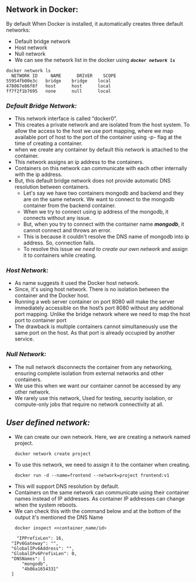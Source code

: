 ## Network in Docker: ##
 By default When Docker is installed, it automatically creates three default networks:
 + Default bridge network
 + Host network
 + Null network
+ We can see the network list in the docker using **_`docker network ls`_**
```
docker network ls
  NETWORK ID     NAME      DRIVER    SCOPE
55954fb00e3c   bridge    bridge    local
478067e86f8f   host      host      local
ff7f2f1b7695   none      null      local
```
### _Default Bridge Network:_ ###
   + This network interface is called “docker0”.
   + This creates a private network and are isolated from the host system. To allow the access to the host we use port mapping, where we map available port of host to the port of the container using -p- flag at the time of creating a container. 
   + when we create any container by default this network is attached to the container.
   + This network assigns an ip address to the containers.
   + Containers on this network can communicate with each other internally with the ip address.
   + But, this default bridge network does not provide automatic DNS resolution between containers.
      + Let's say we have two containers mongodb and backend and they are on the same network. We want to connect to the mongodb container from the backend container.
      + When we try to connect using ip address of the mongodb, it connects without any issue.
      + But, when you try to connect with the container name **_mongodb_**, it cannot connect and throws an error.
      + This is because it couldn't resolve the DNS name of mongodb into ip address. So, connection fails.
      + To resolve this issue _we need to create our own network_ and assign it to containers while creating.
### _Host Network:_ ##
   + As name suggests it used the Docker host network.
   + Since, it's using host network. There is no isolation between the container and the Docker host.
   + Running a web server container on port 8080 will make the server immediately accessible on the host’s port 8080 without any additional port mapping. Unlike the bridge network where we need to map the host port to container port
   + The drawback is multiple containers cannot simultaneously use the same port on the host. As that port is already occupied by another service.
### _Null Network:_ ##
   + The null network disconnects the container from any networking, ensuring complete isolation from external networks and other containers.
   + We use this when we want our container cannot be accessed by any other network.
   + We rarely use this network, Used for testing, security isolation, or compute-only jobs that require no network connectivity at all.
## _User defined network:_ ##
   + We can create our own network. Here, we are creating a network named project.
       ```
     docker network create project
       ```
   + To use this network, we need to assign it to the container when creating.
      ```
     docker run -d --name=frontend --network=project frontend:v1
      ```
   +  This will support DNS resolution by default.
   +  Containers on the same network can communicate using their container names instead of IP addresses. As container IP addresses can change when the system reboots.
   +  We can check this with the command below and at the bottom of the output it's mentioned the DNS Name 
       ```
      docker inspect <<container_name/id>
       ```
```
    "IPPrefixLen": 16,
  "IPv6Gateway": "",
  "GlobalIPv6Address": "",
  "GlobalIPv6PrefixLen": 0,
  "DNSNames": [
      "mongodb",
      "4b86a1654331"
  ]
```

       
